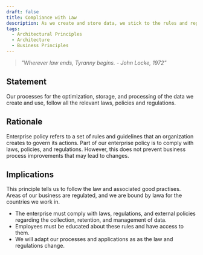 ```yaml
---
draft: false
title: Compliance with Law
description: As we create and store data, we stick to the rules and regulations.
tags:
  - Architectural Principles
  - Architecture
  - Business Principles
---
```


> *"Wherever law ends, Tyranny begins. - John Locke, 1972"*

## Statement

Our processes for the optimization, storage, and processing of the data we create and use, follow all the relevant laws, policies and regulations.

## Rationale

Enterprise policy refers to a set of rules and guidelines that an organization creates to govern its actions. Part of our enterprise policy is to comply with laws, policies, and regulations. However, this does not prevent business process improvements that may lead to changes.

## Implications

This principle tells us to follow the law and associated good practises. Areas of our business are regulated, and we are bound by lawa for the countries we work in.

* The enterprise must comply with laws, regulations, and external policies regarding the collection, retention, and management of data.
* Employees must be educated about these rules and have access to them.
* We will adapt our processes and applications as as the law and regulations change.
